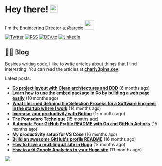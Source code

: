 
# Hey there! <img src="https://media.giphy.com/media/hvRJCLFzcasrR4ia7z/giphy.gif" width="25px">

I'm the Engineering Director at <a href="https://github.com/arexio">@arexio</a> <img src="https://media.giphy.com/media/WUlplcMpOCEmTGBtBW/giphy.gif" width="30">

[![Twitter](https://img.shields.io/badge/Twitter-1DA1F2?style=for-the-badge&logo=twitter&logoColor=white)](https://twitter.com/intent/follow?screen_name=charly3pins)
[![RSS](https://img.shields.io/badge/RSS-FFA500?style=for-the-badge&logo=rss&logoColor=white)](https://charly3pins.dev)
[![DEV.to](https://img.shields.io/badge/dev.to-0A0A0A?style=for-the-badge&logo=dev.to&logoColor=white)](https://dev.to/charly3pins)
[![Linkedin](https://img.shields.io/badge/LinkedIn-0077B5?style=for-the-badge&logo=linkedin&logoColor=white)](https://www.linkedin.com/in/carlesfuste/)

## 👨‍💻 Blog

Besides writing code, I like to write articles about things that I find interesting. You can read the articles at **[charly3pins.dev](https://charly3pins.dev)**

Latest posts:
- **[Go project layout with Clean architectures and DDD](https://charly3pins.dev/blog/go-project-layout-with-clean-architecures-and-ddd/)** (6 months ago)
- **[Learn how to use the embed package in Go by building a web page easily](https://charly3pins.dev/blog/learn-how-to-use-the-embed-package-in-go-by-building-a-web-page-easily/)** (10 months ago)
- **[What I learned defining the Selection Process for a Software Engineer in the startup where I work](https://charly3pins.dev/blog/what-i-learned-defining-the-selection-process-for-a-software-engineer-in-the-startup-where-i-work/)** (14 months ago)
- **[Increase your productivity with Notion](https://charly3pins.dev/blog/increase-your-productivity-with-notion/)** (15 months ago)
- **[The Pomodoro Technique](https://charly3pins.dev/blog/the-pomodoro-technique/)** (15 months ago)
- **[Automate Your GitHub Profile README with Go and GitHub Actions](https://charly3pins.dev/blog/automate-your-github-profile-readme-with-go-and-github-actions/)** (15 months ago)
- **[My productivity setup for VS Code](https://charly3pins.dev/blog/my-productivity-setup-for-vs-code/)** (16 months ago)
- **[Build an awesome GitHub's profile README](https://charly3pins.dev/blog/build-an-awesome-github-profile-readme/)** (16 months ago)
- **[How to have a multilingual site in Hugo](https://charly3pins.dev/blog/how-to-have-a-multilingual-site-in-hugo/)** (17 months ago)
- **[How to add Google Analytics to your Hugo site](https://charly3pins.dev/blog/how-to-add-google-analytics-to-your-hugo-site/)** (19 months ago)


![](https://media.giphy.com/media/OPYnG3Xf8zLag/giphy.gif)